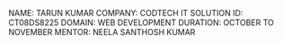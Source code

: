 NAME: TARUN KUMAR
COMPANY: CODTECH IT SOLUTION
ID: CT08DS8225
DOMAIN: WEB DEVELOPMENT
DURATION: OCTOBER TO NOVEMBER
MENTOR: NEELA SANTHOSH KUMAR
